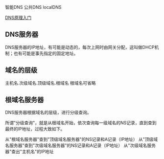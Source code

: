 智能DNS 公共DNS localDNS

[DNS原理入门](http://www.ruanyifeng.com/blog/2016/06/dns.html)

## DNS服务器 ##
DNS服务器的IP地址，有可能是动态的，每次上网时由网关分配，这叫做DHCP机制；也有可能是事先指定的固定地址。

## 域名的层级 ##
主机名.次级域名.顶级域名.根域名
根域名可省略

## 根域名服务器 ##
DNS服务器根据域名的层级，进行分级查询。

所谓"分级查询"，就是从根域名开始，依次查询每一级域名的NS记录，直到查到最终的IP地址，过程大致如下。

从"根域名服务器"查到"顶级域名服务器"的NS记录和A记录（IP地址）
从"顶级域名服务器"查到"次级域名服务器"的NS记录和A记录（IP地址）
从"次级域名服务器"查出"主机名"的IP地址